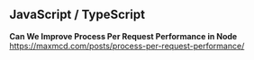 ## JavaScript / TypeScript

**Can We Improve Process Per Request Performance in Node**  
https://maxmcd.com/posts/process-per-request-performance/
